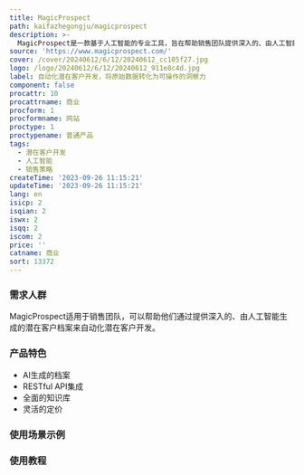 ```yaml
---
title: MagicProspect
path: kaifazhegongju/magicprospect
description: >-
  MagicProspect是一款基于人工智能的专业工具，旨在帮助销售团队提供深入的、由人工智能生成的潜在客户档案。通过利用大量的公共数据，并通过API与其他应用程序无缝集成，它为现代销售策略提供了一种魔法般的方法。MagicProspect的功能集就像你的法术书，包含了人工智能洞察力、无缝集成、深入数据和灵活的定价，帮助您像巫师一样完成交易。
source: 'https://www.magicprospect.com/'
cover: /cover/20240612/6/12/20240612_cc105f27.jpg
logo: /logo/20240612/6/12/20240612_911e8c4d.jpg
label: 自动化潜在客户开发，将原始数据转化为可操作的洞察力
component: false
procattr: 10
procattrname: 商业
procform: 1
procformname: 网站
proctype: 1
proctypename: 普通产品
tags:
  - 潜在客户开发
  - 人工智能
  - 销售策略
createTime: '2023-09-26 11:15:21'
updateTime: '2023-09-26 11:15:21'
lang: en
isicp: 2
isqian: 2
iswx: 2
isqq: 2
iscom: 2
price: ''
catname: 商业
sort: 13372
---
```




### 需求人群
MagicProspect适用于销售团队，可以帮助他们通过提供深入的、由人工智能生成的潜在客户档案来自动化潜在客户开发。

### 产品特色
- AI生成的档案
- RESTful API集成
- 全面的知识库
- 灵活的定价

### 使用场景示例


### 使用教程


  

